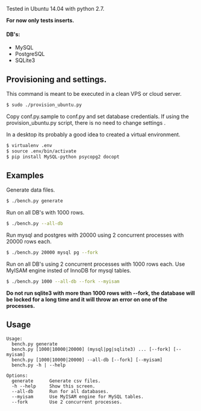 Tested in Ubuntu 14.04 with python 2.7.

**For now only tests inserts.**

#### DB's:
 * MySQL
 * PostgreSQL
 * SQLite3

## Provisioning and settings.

This command is meant to be executed in a clean VPS or cloud server.

```sh
$ sudo ./provision_ubuntu.py
```

Copy conf.py.sample to conf.py and set database credentials.
If using the provision_ubuntu.py script, there is no need to change settings .

In a desktop its probably a good idea to created a virtual environment.

```sh
$ virtualenv .env
$ source .env/bin/activate
$ pip install MySQL-python psycopg2 docopt
```

## Examples

Generate data files.

```sh
$ ./bench.py generate
```

Run on all DB's with 1000 rows.

```sh
$ ./bench.py --all-db
```

Run mysql and postgres with 20000 using 2 concurrent processes with 20000 rows each.

```sh
$ ./bench.py 20000 mysql pg --fork
```

Run on all DB's using 2 concurrent processes with 1000 rows each.
Use MyISAM engine insted of InnoDB for mysql tables.

```sh
$ ./bench.py 1000 --all-db --fork --myisam
```

**Do not run sqlite3 with more than 1000 rows with --fork, the database will be locked for a long time and it will throw an error on one of the processes.**

## Usage

```
Usage:
  bench.py generate
  bench.py [1000|10000|20000] (mysql|pg|sqlite3) ... [--fork] [--myisam]
  bench.py [1000|10000|20000] --all-db [--fork] [--myisam]
  bench.py -h | --help

Options:
  generate      Generate csv files.
  -h --help     Show this screen.
  --all-db      Run for all databases.
  --myisam      Use MyISAM engine for MySQL tables.
  --fork        Use 2 concurrent processes.
```
